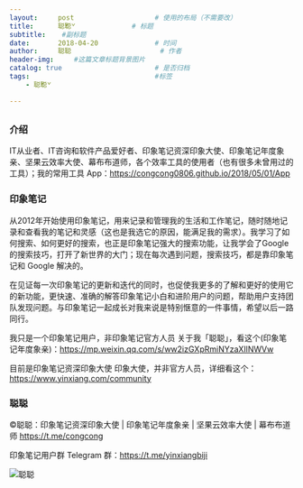 ```yaml
---
layout:     post                    # 使用的布局（不需要改）
title:      聪̌聪̌               # 标题 
subtitle:    #副标题
date:       2018-04-20              # 时间
author:     聪聪                      # 作者
header-img:     #这篇文章标题背景图片
catalog: true                       # 是否归档
tags:                               #标签
    - 聪̌聪̌

---
```


## 

### 介绍
IT从业者、IT咨询和软件产品爱好者、印象笔记资深印象大使、印象笔记年度象亲、坚果云效率大使、幕布布道师，各个效率工具的使用者（也有很多未曾用过的工具）；我的常用工具 App：https://congcong0806.github.io/2018/05/01/App

### 印象笔记
从2012年开始使用印象笔记，用来记录和管理我的生活和工作笔记，随时随地记录和查看我的笔记和灵感（这也是我选它的原因，能满足我的需求）。我学习了如何搜索、如何更好的搜索，也正是印象笔记强大的搜索功能，让我学会了Google 的搜索技巧，打开了新世界的大门；现在每次遇到问题，搜索技巧，都是靠印象笔记和 Google 解决的。

在见证每一次印象笔记的更新和迭代的同时，也促使我更多的了解和更好的使用它的新功能，更快速、准确的解答印象笔记小白和进阶用户的问题，帮助用户支持团队发现问题。与印象笔记一起成长对我来说是特别惬意的一件事情，希望以后一路同行。

我只是一个印象笔记用户，非印象笔记官方人员
关于我「聪聪」，看这个(印象笔记年度象亲)：https://mp.weixin.qq.com/s/ww2izGXpRmiNYzaXIlNWVw

目前是印象笔记资深印象大使
印象大使，并非官方人员，详细看这个：https://www.yinxiang.com/community


### 聪聪
&copy;聪聪：印象笔记资深印象大使 | 印象笔记年度象亲 | 坚果云效率大使 | 幕布布道师 <https://t.me/congcong>

印象笔记用户群 Telegram 群：<https://t.me/yinxiangbiji>

![聪聪](https://i.v2ex.co/V7w7q6W8.png)
